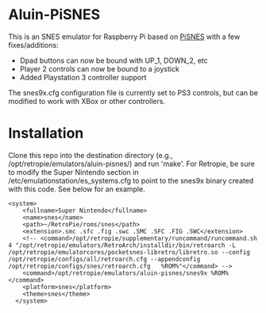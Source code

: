 Aluin-PiSNES
============

This is an SNES emulator for Raspberry Pi based on [PiSNES](https://code.google.com/p/pisnes) with a few fixes/additions:

* Dpad buttons can now be bound with UP_1, DOWN_2, etc
* Player 2 controls can now be bound to a joystick
* Added Playstation 3 controller support

The snes9x.cfg configuration file is currently set to PS3 controls, but can be modified to work with XBox or other controllers.

Installation
============

Clone this repo into the destination directory (e.g., /opt/retropie/emulators/aluin-pisnes/) and run 'make'. For Retropie, be sure to modify the Super Nintendo section in /etc/emulationstation/es_systems.cfg to point to the snes9x binary created with this code. See below for an example.

```
<system>
    <fullname>Super Nintendo</fullname>
    <name>snes</name>
    <path>~/RetroPie/roms/snes</path>
    <extension>.smc .sfc .fig .swc .SMC .SFC .FIG .SWC</extension>
    <!-- <command>/opt/retropie/supplementary/runcommand/runcommand.sh 4 "/opt/retropie/emulators/RetroArch/installdir/bin/retroarch -L /opt/retropie/emulatorcores/pocketsnes-libretro/libretro.so --config /opt/retropie/configs/all/retroarch.cfg --appendconfig /opt/retropie/configs/snes/retroarch.cfg   %ROM%"</command> -->
    <command>/opt/retropie/emulators/aluin-pisnes/snes9x %ROM%</command>
    <platform>snes</platform>
    <theme>snes</theme>
  </system>
```

